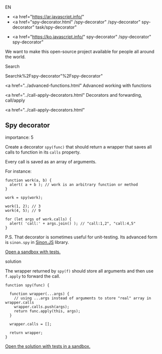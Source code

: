 EN

- <a href="https://ar.javascript.info/"
- <a href="spy-decorator.html"
  /spy-decorator"
  /spy-decorator"
  spy-decorator"
  task/spy-decorator"

<!-- -->

- <a href="https://ko.javascript.info/"
  spy-decorator"
  /spy-decorator"
  spy-decorator"

We want to make this open-source project available for people all around the world.

Search

Searchk%2Fspy-decorator"%2Fspy-decorator" </a>

<a href="../advanced-functions.html" Advanced working with functions</span></a>

<a href="../call-apply-decorators.html" Decorators and forwarding, call/apply</span></a>

<a href="../call-apply-decorators.html"

## Spy decorator

<span class="task__importance" title="How important is the task, from 1 to 5">importance: 5</span>

Create a decorator `spy(func)` that should return a wrapper that saves all calls to function in its `calls` property.

Every call is saved as an array of arguments.

For instance:

    function work(a, b) {
      alert( a + b ); // work is an arbitrary function or method
    }

    work = spy(work);

    work(1, 2); // 3
    work(4, 5); // 9

    for (let args of work.calls) {
      alert( 'call:' + args.join() ); // "call:1,2", "call:4,5"
    }

P.S. That decorator is sometimes useful for unit-testing. Its advanced form is `sinon.spy` in [Sinon.JS](http://sinonjs.org/) library.

[Open a sandbox with tests.](https://plnkr.co/edit/STraI11P0hzMLa14?p=preview)

solution

The wrapper returned by `spy(f)` should store all arguments and then use `f.apply` to forward the call.

    function spy(func) {

      function wrapper(...args) {
        // using ...args instead of arguments to store "real" array in wrapper.calls
        wrapper.calls.push(args);
        return func.apply(this, args);
      }

      wrapper.calls = [];

      return wrapper;
    }

[Open the solution with tests in a sandbox.](https://plnkr.co/edit/R7efK9wZmOFKktML?p=preview)
